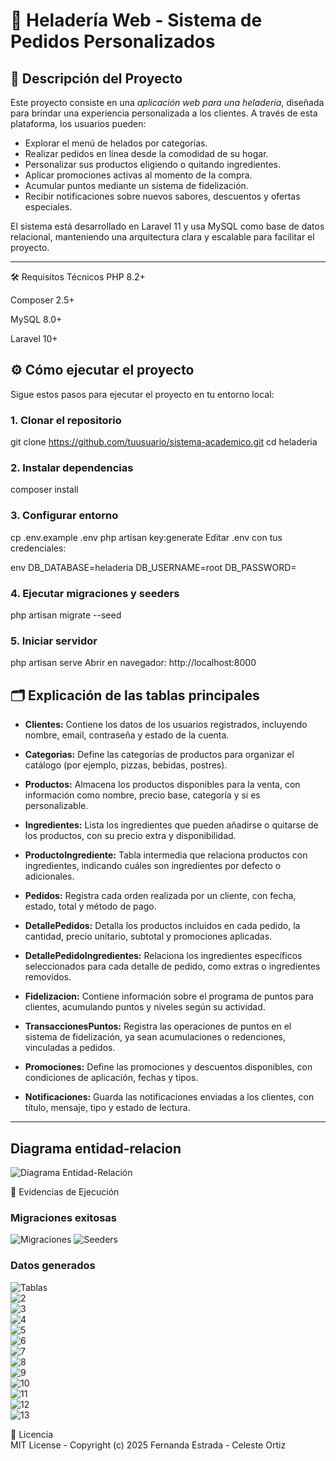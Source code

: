 # 🍦 Heladería Web - Sistema de Pedidos Personalizados

## 📝 Descripción del Proyecto

Este proyecto consiste en una *aplicación web para una heladería*, diseñada para brindar una experiencia personalizada a los clientes. A través de esta plataforma, los usuarios pueden:

- Explorar el menú de helados por categorías.
- Realizar pedidos en línea desde la comodidad de su hogar.
- Personalizar sus productos eligiendo o quitando ingredientes.
- Aplicar promociones activas al momento de la compra.
- Acumular puntos mediante un sistema de fidelización.
- Recibir notificaciones sobre nuevos sabores, descuentos y ofertas especiales.

El sistema está desarrollado en Laravel 11 y usa MySQL como base de datos relacional, manteniendo una arquitectura clara y escalable para facilitar el proyecto.

---
🛠 Requisitos Técnicos
PHP 8.2+

Composer 2.5+

MySQL 8.0+

Laravel 10+

## ⚙️ Cómo ejecutar el proyecto

Sigue estos pasos para ejecutar el proyecto en tu entorno local:

### 1. Clonar el repositorio

git clone https://github.com/tuusuario/sistema-academico.git
cd heladeria

### 2. Instalar dependencias
composer install

### 3. Configurar entorno
cp .env.example .env
php artisan key:generate
Editar .env con tus credenciales:

env
DB_DATABASE=heladeria
DB_USERNAME=root
DB_PASSWORD=

### 4. Ejecutar migraciones y seeders
php artisan migrate --seed

### 5. Iniciar servidor
php artisan serve
Abrir en navegador: http://localhost:8000

## 🗂 Explicación de las tablas principales

- **Clientes:** Contiene los datos de los usuarios registrados, incluyendo nombre, email, contraseña y estado de la cuenta.

- **Categorias:** Define las categorías de productos para organizar el catálogo (por ejemplo, pizzas, bebidas, postres).

- **Productos:** Almacena los productos disponibles para la venta, con información como nombre, precio base, categoría y si es personalizable.

- **Ingredientes:** Lista los ingredientes que pueden añadirse o quitarse de los productos, con su precio extra y disponibilidad.

- **ProductoIngrediente:** Tabla intermedia que relaciona productos con ingredientes, indicando cuáles son ingredientes por defecto o adicionales.

- **Pedidos:** Registra cada orden realizada por un cliente, con fecha, estado, total y método de pago.

- **DetallePedidos:** Detalla los productos incluidos en cada pedido, la cantidad, precio unitario, subtotal y promociones aplicadas.

- **DetallePedidoIngredientes:** Relaciona los ingredientes específicos seleccionados para cada detalle de pedido, como extras o ingredientes removidos.

- **Fidelizacion:** Contiene información sobre el programa de puntos para clientes, acumulando puntos y niveles según su actividad.

- **TransaccionesPuntos:** Registra las operaciones de puntos en el sistema de fidelización, ya sean acumulaciones o redenciones, vinculadas a pedidos.

- **Promociones:** Define las promociones y descuentos disponibles, con condiciones de aplicación, fechas y tipos.

- **Notificaciones:** Guarda las notificaciones enviadas a los clientes, con título, mensaje, tipo y estado de lectura.

---
## Diagrama entidad-relacion
![Diagrama Entidad-Relación](img/Diagrama.png)

📸 Evidencias de Ejecución

### Migraciones exitosas

![Migraciones](img/Captura.PNG)
![Seeders](img/Captura1.PNG)

### Datos generados

![Tablas](img/1.png)  
![2](img/2.png)  
![3](img/3.png)  
![4](img/4.png)  
![5](img/5.png)  
![6](img/6.png)  
![7](img/7.png)  
![8](img/8.png)  
![9](img/9.png)  
![10](img/10.png)  
![11](img/11.png)  
![12](img/12.png)  
![13](img/13.png)

📜 Licencia  
MIT License - Copyright (c) 2025 Fernanda Estrada - Celeste Ortiz

